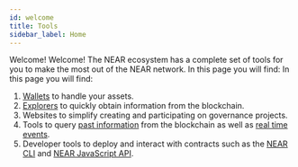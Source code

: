 ```yaml
---
id: welcome
title: Tools
sidebar_label: Home
---
```


Welcome! Welcome! The NEAR ecosystem has a complete set of tools for you to make the most out of the NEAR network. In this page you will find: In this page you will find:

1. [Wallets](https://www.mynearwallet.com/) to handle your assets.
2. [Explorers](explorer.md) to quickly obtain information from the blockchain.
3. Websites to simplify creating and participating on governance projects.
4. Tools to query [past information](indexer4explorer.md) from the blockchain as well as [real time events](events.md).
5. Developer tools to deploy and interact with contracts such as the [NEAR CLI](cli.md) and [NEAR JavaScript API](/tools/near-api-js/quick-reference).
